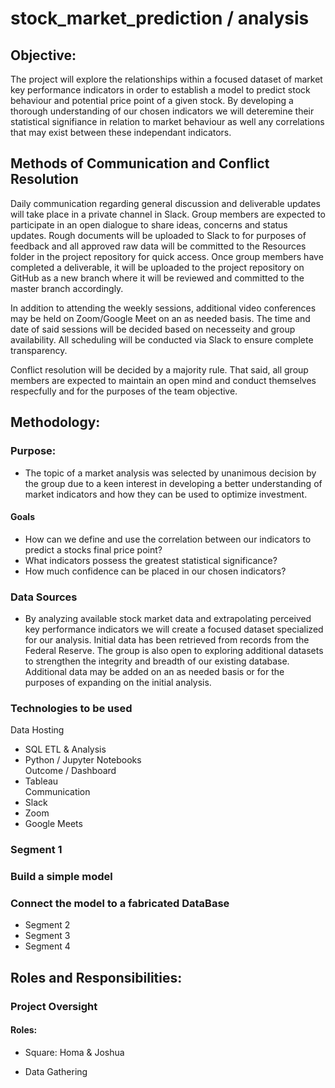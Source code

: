 # stock_market_prediction / analysis
## Objective:
The project will explore the relationships within a focused dataset of market key performance indicators in order to establish a model to predict stock behaviour and potential price point of a given stock. By developing a thorough understanding of our chosen indicators we will deteremine their statistical signifiance in relation to market behaviour as well any correlations that may exist between these independant indicators.

## Methods of Communication and Conflict Resolution
Daily communication regarding general discussion and deliverable updates will take place in a private channel in Slack. Group members are expected to participate in an open dialogue to share ideas, concerns and status updates. Rough documents will be uploaded to Slack to for purposes of feedback and all approved raw data will be committed to the Resources folder  in the project repository for quick access. Once group members have completed a deliverable, it will be uploaded to the project repository on GitHub as a new branch where it will be reviewed and committed to the master branch accordingly.

In addition to attending the weekly sessions, additional video conferences may be held on Zoom/Google Meet on an as needed basis. The time and date of said sessions will be decided based on necesseity and group availability. All scheduling will be conducted via Slack to ensure complete transparency.

Conflict resolution will be decided by a majority rule. That said, all group members are expected to maintain an open mind and conduct themselves respecfully and for the purposes of the team objective. 

## Methodology:

### Purpose:
* The topic of a market analysis was selected by unanimous decision by the group due to a keen interest in developing a better understanding of market indicators and how they can be used to optimize investment.

#### Goals

* How can we define and use the correlation between our indicators to predict a stocks final price point?
* What indicators possess the greatest statistical significance?
* How much confidence can be placed in our chosen indicators?

### Data Sources
* By analyzing available stock market data and extrapolating perceived key performance indicators we will create a focused dataset specialized for our analysis. Initial data has been retrieved from records from the Federal Reserve. The group is also open to exploring additional datasets to strengthen the integrity and breadth of our existing database. Additional data may be added on an as needed basis or for the purposes of expanding on the initial analysis.
### Technologies to be used
Data Hosting
* SQL
ETL & Analysis
* Python / Jupyter Notebooks<br/>
 Outcome / Dashboard
* Tableau<br/>
Communication
* Slack
* Zoom
* Google Meets

### Segment 1

### Build a simple model

### Connect the model to a fabricated DataBase

* Segment 2
* Segment 3
* Segment 4

## Roles and Responsibilities:
### Project Oversight
#### Roles:

* Square: Homa & Joshua

* Data Gathering

